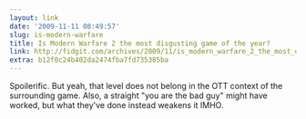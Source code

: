 ```yaml
---
layout: link
date: '2009-11-11 08:49:57'
slug: is-modern-warfare
title: Is Modern Warfare 2 the most disgusting game of the year?
link: http://fidgit.com/archives/2009/11/is_modern_warfare_2_the_most_d.php
extra: b12f0c24b402da2474fba7fd735385ba
---
```


Spoilerific. But yeah, that level does not belong in the OTT context of the surrounding game. Also, a straight "you are the bad guy" might have worked, but what they've done instead weakens it IMHO.
